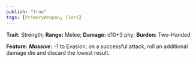 ```yaml
---
publish: "true"
tags: [PrimaryWeapon, Tier1]
---
```

**Trait:** Strength; **Range:** Melee; **Damage:** d10+3 phy; **Burden:** Two-Handed

**Feature:** ***Massive:*** -1 to Evasion; on a successful attack, roll an additional damage die and discard the lowest result.

